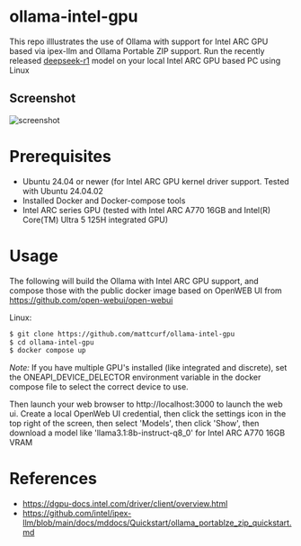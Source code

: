 # ollama-intel-gpu

This repo illlustrates the use of Ollama with support for Intel ARC GPU based via ipex-llm and Ollama Portable ZIP support.  Run the recently released [deepseek-r1](https://github.com/deepseek-ai/DeepSeek-R1) model on your local Intel ARC GPU based PC using Linux

## Screenshot
![screenshot](doc/screenshot.png)

# Prerequisites
* Ubuntu 24.04 or newer (for Intel ARC GPU kernel driver support. Tested with Ubuntu 24.04.02
* Installed Docker and Docker-compose tools
* Intel ARC series GPU (tested with Intel ARC A770 16GB and Intel(R) Core(TM) Ultra 5 125H integrated GPU)
 
# Usage

The following will build the Ollama with Intel ARC GPU support, and compose those with the public docker image based on OpenWEB UI from https://github.com/open-webui/open-webui

Linux:
```bash
$ git clone https://github.com/mattcurf/ollama-intel-gpu
$ cd ollama-intel-gpu
$ docker compose up 
```

*Note:* If you have multiple GPU's installed (like integrated and discrete), set the ONEAPI_DEVICE_DELECTOR environment variable in the docker compose file to select the correct device to use.

Then launch your web browser to http://localhost:3000 to launch the web ui.  Create a local OpenWeb UI credential, then click the settings icon in the top right of the screen, then select 'Models', then click 'Show', then download a model like 'llama3.1:8b-instruct-q8_0' for Intel ARC A770 16GB VRAM

# References
* https://dgpu-docs.intel.com/driver/client/overview.html
* https://github.com/intel/ipex-llm/blob/main/docs/mddocs/Quickstart/ollama_portablze_zip_quickstart.md
